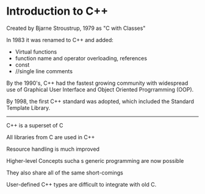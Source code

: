 # Introduction to C++

Created by Bjarne Stroustrup, 1979 as "C with Classes"

In 1983 it was renamed to C++ and added:

* Virtual functions
* function name and operator overloading,  references
* const
* //single line comments

By the 1990's, C++ had the fastest growing community with widespread use of Graphical User Interface and Object Oriented Progrramming \(OOP\).

By 1998, the first C++ standard was adopted, which included the Standard Template Library.

----------------------------------



C++ is a superset of C

All libraries from C are used in C++

Resource handling is much improved

Higher-level Concepts sucha s generic programming are now possible

They also share all of the same short-comings

User-defined C++ types are difficult to integrate with old C.



